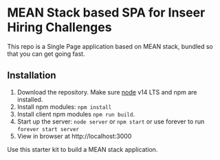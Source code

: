 # MEAN Stack based SPA for Inseer Hiring Challenges

This repo is a Single Page application based on MEAN stack, bundled so that you can get going fast.

## Installation

1. Download the repository. Make sure [node](https://nodejs.org/en/download/) v14 LTS and npm are installed.
2. Install npm modules: `npm install`
3. Install client npm modules `npm run build`.
4. Start up the server: `node server` or `npm start` or use forever to run `forever start server`
5. View in browser at http://localhost:3000

Use this starter kit to build a MEAN stack application.
